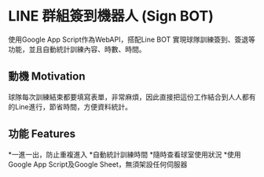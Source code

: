 LINE 群組簽到機器人 (Sign BOT)
====  
使用Google App Script作為WebAPI，搭配Line BOT 實現球隊訓練簽到、簽退等功能，並且自動統計訓練內容、時數、時間。

動機 Motivation
------
球隊每次訓練結束都要填寫表單，非常麻煩，因此直接把這份工作結合到人人都有的Line進行，節省時間，方便資料統計。

功能 Features
------
*一進一出，防止重複進入
*自動統計訓練時間
*隨時查看球室使用狀況
*使用Google App Script及Google Sheet，無須架設任何伺服器
